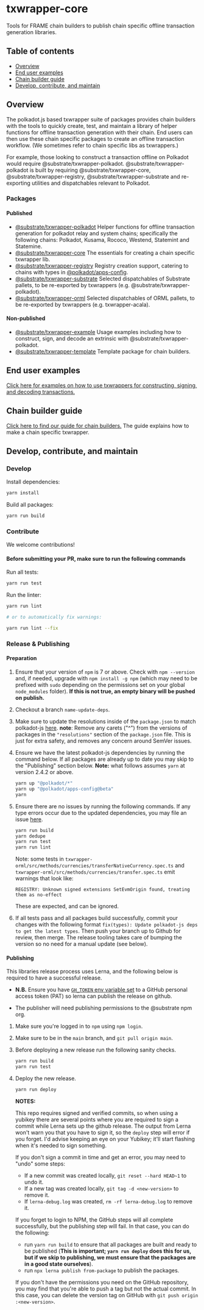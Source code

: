 # txwrapper-core

Tools for FRAME chain builders to publish chain specific offline transaction generation libraries.

## Table of contents

- [Overview](#overview)
- [End user examples](packages/txwrapper-examples/README.md)
- [Chain builder guide](CHAIN_BUILDER.md)
- [Develop, contribute, and maintain](#develop-contribute-and-maintain)

## Overview

The polkadot.js based txwrapper suite of packages provides chain builders with the tools to quickly create, test, and maintain a library of helper functions for offline transaction generation with their chain. End users can then use these chain specific packages to create an offline transaction workflow. (We sometimes refer to chain specific libs as txwrappers.)

For example, those looking to construct a transaction offline on Polkadot would require @substrate/txwrapper-polkadot. @substrate/txwrapper-polkadot is built by requiring @substrate/txwrapper-core, @substrate/txwrapper-registry, @substrate/txwrapper-substrate and re-exporting utilities and dispatchables relevant to Polkadot.

### Packages

#### Published

- [@substrate/txwrapper-polkadot](/packages/txwrapper-polkadot/README.md) Helper functions for offline transaction generation for polkadot relay and system chains; specifically the following chains: Polkadot, Kusama, Rococo, Westend, Statemint and Statemine.
- [@substrate/txwrapper-core](/packages/txwrapper-core/README.md) The essentials for creating a chain specific txwrapper lib.
- [@substrate/txwrapper-registry](/packages/txwrapper-registry/README.md) Registry creation support, catering to chains with types in [@polkadot/apps-config](https://github.com/polkadot-js/apps/tree/master/packages/apps-config/README.md).
- [@substrate/txwrapper-substrate](/packages/txwrapper-substrate/README.md) Selected dispatchables of Substrate pallets, to be re-exported by txwrappers (e.g. @substrate/txwrapper-polkadot).
- [@substrate/txwrapper-orml](/packages/txwrapper-orml/README.md) Selected dispatchables of ORML pallets, to be re-exported by txwrappers (e.g. txwrapper-acala).

#### Non-published

- [@substrate/txwrapper-example](/packages/txwrapper-examples/README.md) Usage examples including how to construct, sign, and decode an extrinsic with @substrate/txwrapper-polkadot.
- [@substrate/txwrapper-template](/packages/txwrapper-template/README.md) Template package for chain builders.

## End user examples

[Click here for examples on how to use txwrappers for constructing, signing, and decoding transactions.](packages/txwrapper-examples/README.md)

## Chain builder guide

[Click here to find our guide for chain builders.](CHAIN_BUILDER.md) The guide explains how to make a chain specific txwrapper.

## Develop, contribute, and maintain

### Develop

Install dependencies:

```bash
yarn install
```

Build all packages:

```bash
yarn run build
```

### Contribute

We welcome contributions!

#### Before submitting your PR, make sure to run the following commands

Run all tests:

```bash
yarn run test
```

Run the linter:

```bash
yarn run lint

# or to automatically fix warnings:

yarn run lint --fix
```

### Release & Publishing

#### Preparation

1. Ensure that your version of `npm` is 7 or above. Check with `npm --version` and, if needed, upgrade with `npm install -g npm` (which may need to be prefixed with `sudo` depending on the permissions set on your global `node_modules` folder). **If this is not true, an empty binary will be pushed on publish.**

2. Checkout a branch `name-update-deps`.

3. Make sure to update the resolutions inside of the `package.json` to match polkadot-js [here](https://github.com/polkadot-js/apps/blob/master/package.json).
    **note**: Remove any carets ("^") from the versions of packages in the `"resolutions"` section of the `package.json` file. This is just for extra safety, and removes any concern around SemVer issues.

4. Ensure we have the latest polkadot-js dependencies by running the command below. If all packages are already up to date you may skip to the "Publishing" section below.
    **Note:** what follows assumes `yarn` at version 2.4.2 or above.

    ```bash
    yarn up "@polkadot/*"
    yarn up "@polkadot/apps-config@beta"
    yarn
    ```

5. Ensure there are no issues by running the following commands. If any type errors occur due to the updated dependencies, you may file an issue [here](https://github.com/paritytech/txwrapper-core/issues).

    ```bash
    yarn run build
    yarn dedupe
    yarn run test
    yarn run lint
    ```

    Note: some tests in `txwrapper-orml/src/methods/currencies/transferNativeCurrency.spec.ts` and `txwrapper-orml/src/methods/currencies/transfer.spec.ts` emit warnings that look like:

    ```
    REGISTRY: Unknown signed extensions SetEvmOrigin found, treating them as no-effect
    ```

    These are expected, and can be ignored.

6. If all tests pass and all packages build successfully, commit your changes with the following format `fix(types): Update polkadot-js deps to get the latest types`. Then push your branch up to Github for review, then merge. The release tooling takes care of bumping the version so no need for a manual update (see below).

#### Publishing

This libraries release process uses Lerna, and the following below is required to have a successful release.

* **N.B.** Ensure you have [`GH_TOKEN` env variable set](https://github.com/lerna/lerna/tree/main/commands/version#--create-release-type) to a GitHub personal access token (PAT) so lerna can publish the release on github.

* The publisher will need publishing permissions to the @substrate npm org.

1. Make sure you're logged in to `npm` using `npm login`.

2. Make sure to be in the `main` branch, and `git pull origin main`.

3. Before deploying a new release run the following sanity checks.

    ```bash
    yarn run build
    yarn run test
    ```

4. Deploy the new release.

    ```bash
    yarn run deploy
    ```

    **NOTES:**

    This repo requires signed and verified commits, so when using a yubikey there are several points where you are required to sign a commit while Lerna sets up the github release. The output from Lerna won't warn you that you have to sign it, so the `deploy` step will error if you forget. I'd advise keeping an eye on your Yubikey; it'll start flashing when it's needed to sign something.

    If you don't sign a commit in time and get an error, you may need to "undo" some steps:
    - If a new commit was created locally, `git reset --hard HEAD~1` to undo it.
    - If a new tag was created locally, `git tag -d <new-version>` to remove it.
    - If `lerna-debug.log` was created, `rm -rf lerna-debug.log` to remove it.

    If you forget to login to NPM, the GitHub steps will all complete successfully, but the publishing step will fail. In that case, you can do the following:
    - run `yarn run build` to ensure that all packages are built and ready to be published (**This is important; `yarn run deploy` does this for us, but if we skip to publishing, we must ensure that the packages are in a good state ourselves**).
    - run `npx lerna publish from-package` to publish the packages.

    If you don't have the permissions you need on the GitHub repository, you may find that you're able to push a tag but not the actual commit. In this case, you can delete the version tag on GitHub with `git push origin :<new-version>`.